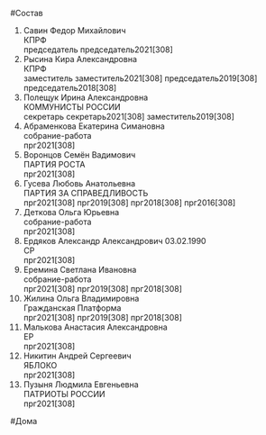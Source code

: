 #Состав  
1. Савин Федор Михайлович  
    КПРФ  
    председатель председатель2021[308]  
2. Рысина Кира Александровна  
    КПРФ  
    заместитель заместитель2021[308] председатель2019[308] председатель2018[308]  
3. Полещук Ирина Александровна  
    КОММУНИСТЫ РОССИИ  
    секретарь секретарь2021[308] заместитель2019[308]  
4. Абраменкова Екатерина Симановна  
    собрание-работа  
    прг2021[308]  
5. Воронцов Семён Вадимович  
    ПАРТИЯ РОСТА  
    прг2021[308]  
6. Гусева Любовь Анатольевна  
    ПАРТИЯ ЗА СПРАВЕДЛИВОСТЬ  
    прг2021[308] прг2019[308] прг2018[308] прг2016[308]  
7. Деткова Ольга Юрьевна  
    собрание-работа  
    прг2021[308]  
8. Ердяков Александр Александрович 03.02.1990  
    СР  
    прг2021[308]  
9. Еремина Светлана Ивановна  
    собрание-работа  
    прг2021[308] прг2019[308] прг2018[308]  
10. Жилина Ольга Владимировна  
    Гражданская Платформа  
    прг2021[308] прг2019[308] прг2018[308]  
11. Малькова Анастасия Александровна  
    ЕР  
    прг2021[308]  
12. Никитин Андрей Сергеевич  
    ЯБЛОКО  
    прг2021[308]  
13. Пузыня Людмила Евгеньевна  
    ПАТРИОТЫ РОССИИ  
    прг2021[308]  

#Дома  
  
